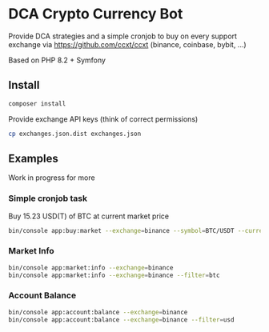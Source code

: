 # DCA Crypto Currency Bot

Provide DCA strategies and a simple cronjob to buy on every support exchange via https://github.com/ccxt/ccxt (binance, coinbase, bybit, ...)

Based on PHP 8.2 + Symfony

## Install

```bash
composer install
```

Provide exchange API keys (think of correct permissions)

```bash
cp exchanges.json.dist exchanges.json
```

## Examples

Work in progress for more

### Simple cronjob task

Buy 15.23 USD(T) of BTC at current market price

```bash
bin/console app:buy:market --exchange=binance --symbol=BTC/USDT --currency=15.23
```

### Market Info

```bash
bin/console app:market:info --exchange=binance
bin/console app:market:info --exchange=binance --filter=btc
```

### Account Balance

```bash
bin/console app:account:balance --exchange=binance
bin/console app:account:balance --exchange=binance --filter=usd
```